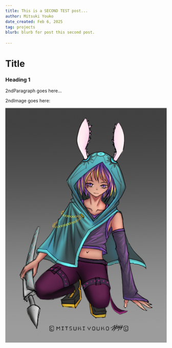 ```yaml
---
title: This is a SECOND TEST post...
author: Mitsuki Youko
date_created: Feb 6, 2025
tag: projects
blurb: blurb for post this second post.

---
```


# Title

### Heading 1

2ndParagraph goes here...

2ndImage goes here:

<test what its like to put an image here..>

![testimage](/src/assets/img/ollie.png)